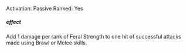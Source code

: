 Activation: Passive
Ranked: Yes
##### effect
Add 1 damage per rank of Feral Strength to
one hit of successful attacks made using
Brawl or Melee skills.